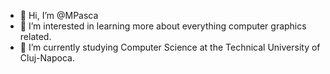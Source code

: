 - 👋 Hi, I’m @MPasca
- 👀 I’m interested in learning more about everything computer graphics related.
- 🌱 I’m currently studying Computer Science at the Technical University of Cluj-Napoca.
